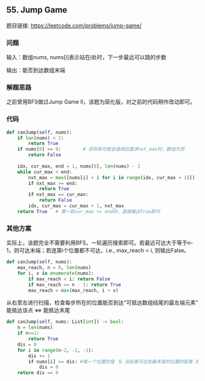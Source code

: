 ## 55. Jump Game

题目链接: https://leetcode.com/problems/jump-game/

### 问题
输入：数组nums, nums[i]表示站在i处时，下一步最远可以跳的步数

输出：能否到达数组末端

### 解题思路
之前曾用BFS做过Jump Game II，该题为简化版，对之前的代码稍作改动即可。

### 代码

```Python
def canJump(self, nums):
    if len(nums) < 2:
        return True
    if nums[0] == 0:        # 否则有可能会造成后面求nxt_max时，数组为空
        return False
    
    idx, cur_max, end = 1, nums[0], len(nums) - 1
    while cur_max < end:
        nxt_max = max([nums[i] + i for i in range(idx, cur_max + 1)])
        if nxt_max >= end:
            return True
        if nxt_max == cur_max:
            return False
        idx, cur_max = cur_max + 1, nxt_max
    return True   # 第一轮cur_max >= end时，直接输出True即可
```

### 其他方案
实际上，该题完全不需要利用BFS，一轮遍历搜索即可。若最远可达大于等于n-1，则可达末端；若连第i个位置都不可达，i.e., max_reach < i, 则输出False。

```Python
def canJump(self, nums):
    max_reach, n = 0, len(nums)
    for i, x in enumerate(nums):
        if max_reach < i: return False
        if max_reach >= n - 1: return True
        max_reach = max(max_reach, i + x)
```
从右至左进行扫描，检查每步所在的位置能否到达“可抵达数组结尾的最左端元素”
能抵达该点 <=> 能抵达末尾
```Python
def canJump(self, nums: List[int]) -> bool:
    n = len(nums)
    if n<=1:
        return True
    dis = 0
    for i in range(n-2, -1, -1):
        dis += 1
        if nums[i] >= dis: #每一个位置的值 与 当前离可达到最末值的位置的距离 的大小比较
            dis = 0
    return dis == 0
```
